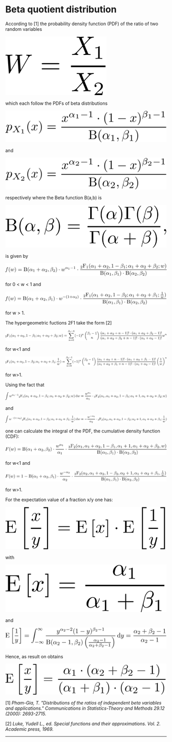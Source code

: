 # Beta quotient distribution

According to [1] the probability density function (PDF) of the ratio of two random variables

![](images/w.png)

which each follow the PDFs of beta distributions

![](images/p1.png)

and

![](images/p2.png)

respectively where the Beta function B(a,b) is

![](images/B.png)

is given by

![](images/f_l1.png)

for 0 < w < 1 and

![](images/f_g1.png)

for w > 1.

The hypergeometric fuctions 2F1 take the form [2]

![](images/2F1_l1.png)

for w<1 and

![](images/2F1_g1.png)

for w>1.

Using the fact that

![](images/int_1.png)

and

![](images/int_2.png)

one can calculate the integral of the PDF, the cumulative density function (CDF):

![](images/F_l1.png)

for w<1 and 

![](images/F_g1.png)

for w>1.

For the expectation value of a fraction x/y one has:

![](images/E_frac.png)

with

![](images/E_x.png)

and

![](images/E_yinv.png)

Hence, as result on obtains

![](images/E_complete.png)







[1] _Pham-Gia, T. "Distributions of the ratios of independent beta variables and applications." Communications in Statistics-Theory and Methods 29.12 (2000): 2693-2715._

[2] _Luke, Yudell L., ed. Special functions and their approximations. Vol. 2. Academic press, 1969._

---